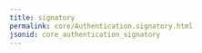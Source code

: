```yaml
---
title: signatory
permalink: core/Authentication.signatory.html
jsonid: core_authentication_signatory
---
```

